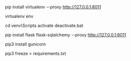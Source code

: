 pip install virtualenv --proxy http://127.0.0.1:8011

virtualenv env

cd venv\Scripts
activate
deactivate.bat

pip install flask flask-sqlalchemy --proxy http://127.0.0.1:8011



<!-- freeze requirement -->
pip3 install gunicorn

pip3 freeze > requirements.txt
